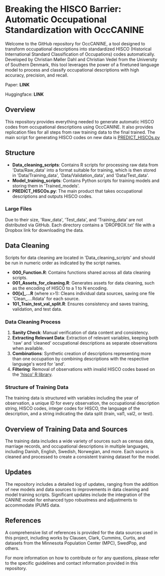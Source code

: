 Breaking the HISCO Barrier: Automatic Occupational Standardization with OccCANINE
=====================
Welcome to the GitHub repository for OccCANINE, a tool designed to transform occupational descriptions into standardized HISCO (Historical International Standard Classification of Occupations) codes automatically. Developed by Christian Møller Dahl and Christian Vedel from the University of Southern Denmark, this tool leverages the power of a finetuned language model to process and classify occupational descriptions with high accuracy, precision, and recall. 

Paper: **LINK**

Huggingface: **LINK**

Overview
--------

This repository provides everything needed to generate automatic HISCO codes from occupational descriptions using OccCANINE. It also provides replication files for all steps from raw training data to the final trained. The main script for generating HISCO codes on new data is [PREDICT_HISCOs.py](PREDICT_HISCOs.py)

Structure
---------

*   **Data\_cleaning\_scripts**: Contains R scripts for processing raw data from 'Data/Raw\_data' into a format suitable for training, which is then stored in 'Data/Training\_data', 'Data/Validation\_data', and 'Data/Test\_data'.
*   **Model\_training\_scripts**: Contains Python scripts for training models and storing them in 'Trained\_models'.
*   **PREDICT\_HISCOs.py**: The main product that takes occupational descriptions and outputs HISCO codes.

### Large Files

Due to their size, 'Raw\_data', 'Test\_data', and 'Training\_data' are not distributed via GitHub. Each directory contains a 'DROPBOX.txt' file with a Dropbox link for downloading the data.

Data Cleaning
-------------

Scripts for data cleaning are located in 'Data\_cleaning\_scripts' and should be run in numeric order as indicated by the script names.

*   **000\_Function.R**: Contains functions shared across all data cleaning scripts.
*   **001\_Assets\_for\_cleaning.R**: Generates assets for data cleaning, such as the encoding of HISCO to a 1 to N encoding.
*   **00\[x\]\_...R** (where x>1): Cleans individual data sources, saving one file 'Clean\_....Rdata' for each source.
*   **101\_Train\_test\_val\_split.R**: Ensures consistency and saves training, validation, and test data.

### Data Cleaning Process

1.  **Sanity Check**: Manual verification of data content and consistency.
2.  **Extracting Relevant Data**: Extraction of relevant variables, keeping both 'raw' and 'cleaned' occupational descriptions as separate observations when available.
3.  **Combinations**: Synthetic creation of descriptions representing more than one occupation by combining descriptions with the respective language's word for 'and'.
4.  **Filtering**: Removal of observations with invalid HISCO codes based on the ['hisco' R library](https://github.com/cedarfoundation/hisco).

### Structure of Training Data

The training data is structured with variables including the year of observation, a unique ID for every observation, the occupational description string, HISCO codes, integer codes for HISCO, the language of the description, and a string indicating the data split (train, val1, val2, or test).

Overview of Training Data and Sources
-------------------------------------

The training data includes a wide variety of sources such as census data, marriage records, and occupational descriptions in multiple languages, including Danish, English, Swedish, Norwegian, and more. Each source is cleaned and processed to create a consistent training dataset for the model.

Updates
-------

The repository includes a detailed log of updates, ranging from the addition of new models and data sources to improvements in data cleaning and model training scripts. Significant updates include the integration of the CANINE model for enhanced typo robustness and adjustments to accommodate IPUMS data.

References
----------

A comprehensive list of references is provided for the data sources used in this project, including works by Clausen, Clark, Cummins, Curtis, and datasets from the Minnesota Population Center (MPC), SwedPop, and others.

For more information on how to contribute or for any questions, please refer to the specific guidelines and contact information provided in this repository.